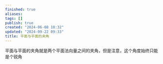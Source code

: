 ```yaml
---
finished: true
aliases: 
tags: []
publish: true
created: "2024-06-08 10:32"
updated: "2024-09-22 09:33"
title: 平面与平面的夹角
---
```

平面与平面的夹角就是两个平面法向量之间的夹角，但是注意，这个角度始终只能是个锐角 
